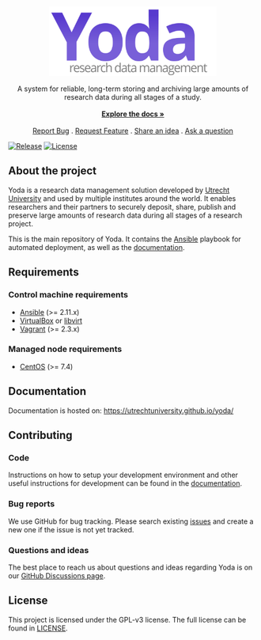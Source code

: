 <br/>
<p align="center">
  <a href="https://github.com/UtrechtUniversity/yoda">
    <img src="docs/yoda.svg" alt="Yoda logo" width="340" height="140">
  </a>

  <p align="center">
    A system for reliable, long-term storing and archiving large amounts of research data during all stages of a study.
    <br/>
    <br/>
    <a href="https://utrechtuniversity.github.io/yoda/"><strong>Explore the docs »</strong></a>
    <br/>
    <br/>
    <a href="https://github.com/UtrechtUniversity/yoda/issues/new?assignees=&labels=bug+%3Abug%3A&template=bug_report.md&title=%5BBUG%5D">Report Bug</a>
    .
    <a href="https://github.com/UtrechtUniversity/yoda/issues/new?assignees=&labels=enhancement&template=feature_request.md&title=%5BFEATURE%5D">Request Feature</a>
    .
    <a href="https://github.com/UtrechtUniversity/yoda/discussions/categories/ideas">Share an idea</a>
    .
    <a href="https://github.com/UtrechtUniversity/yoda/discussions/categories/q-a">Ask a question</a>
  </p>
</p>

[![Release](https://img.shields.io/github/v/tag/UtrechtUniversity/yoda?sort=semver)](https://github.com/UtrechtUniversity/yoda/releases) [![License](https://img.shields.io/github/license/UtrechtUniversity/yoda.svg?maxAge=2592000)](/LICENSE)

## About the project
Yoda is a research data management solution developed by [Utrecht University](https://www.uu.nl/) and used by multiple institutes around the world.
It enables researchers and their partners to securely deposit, share, publish and preserve large amounts of research data during all stages of a research project.

This is the main repository of Yoda. It contains the [Ansible](https://docs.ansible.com) playbook for automated deployment, as well as the [documentation](https://utrechtuniversity.github.io/yoda/).

## Requirements
### Control machine requirements
* [Ansible](https://docs.ansible.com/ansible/latest/installation_guide/index.html) (>= 2.11.x)
* [VirtualBox](https://www.virtualbox.org/manual/ch02.html) or [libvirt](https://libvirt.org/)
* [Vagrant](https://www.vagrantup.com/docs/installation/) (>= 2.3.x)

### Managed node requirements
* [CentOS](https://www.centos.org/) (>= 7.4)

## Documentation
Documentation is hosted on: https://utrechtuniversity.github.io/yoda/

## Contributing
### Code
Instructions on how to setup your development environment and other useful instructions for development can be found in the [documentation](https://utrechtuniversity.github.io/yoda/development/setting-up-development-environment.html).

### Bug reports
We use GitHub for bug tracking.
Please search existing [issues](https://github.com/UtrechtUniversity/yoda/issues) and create a new one if the issue is not yet tracked.

### Questions and ideas
The best place to reach us about questions and ideas regarding Yoda is on our [GitHub Discussions page](https://github.com/utrechtuniversity/yoda/discussions).

## License
This project is licensed under the GPL-v3 license.
The full license can be found in [LICENSE](LICENSE).
